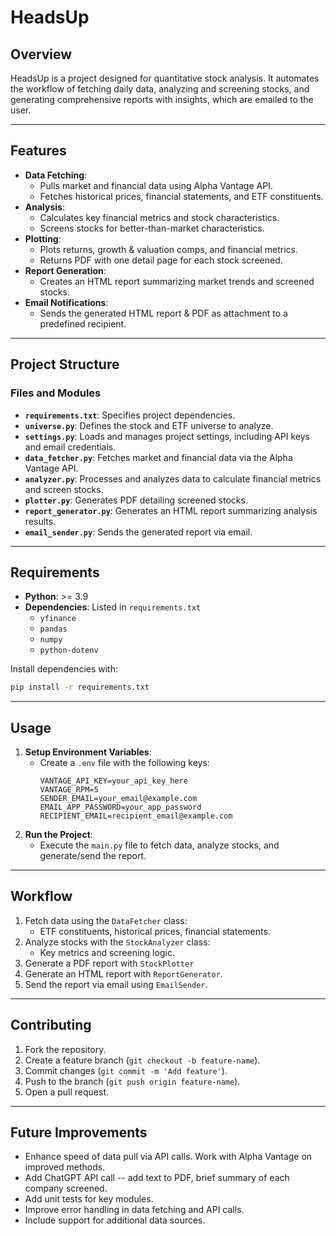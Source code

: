 # HeadsUp

## Overview

HeadsUp is a project designed for quantitative stock analysis. It automates the workflow of fetching daily data, analyzing and screening stocks, and generating comprehensive reports with insights, which are emailed to the user.

---

## Features

- **Data Fetching**:
  - Pulls market and financial data using Alpha Vantage API.
  - Fetches historical prices, financial statements, and ETF constituents.
- **Analysis**:
  - Calculates key financial metrics and stock characteristics.
  - Screens stocks for better-than-market characteristics.
- **Plotting**:
  - Plots returns, growth & valuation comps, and financial metrics.
  - Returns PDF with one detail page for each stock screened.
- **Report Generation**:
  - Creates an HTML report summarizing market trends and screened stocks.
- **Email Notifications**:
  - Sends the generated HTML report & PDF as attachment to a predefined recipient.

---

## Project Structure

### Files and Modules

- **`requirements.txt`**: Specifies project dependencies.
- **`universe.py`**: Defines the stock and ETF universe to analyze.
- **`settings.py`**: Loads and manages project settings, including API keys and email credentials.
- **`data_fetcher.py`**: Fetches market and financial data via the Alpha Vantage API.
- **`analyzer.py`**: Processes and analyzes data to calculate financial metrics and screen stocks.
- **`plotter.py`**: Generates PDF detailing screened stocks.
- **`report_generator.py`**: Generates an HTML report summarizing analysis results.
- **`email_sender.py`**: Sends the generated report via email.

---

## Requirements

- **Python**: >= 3.9
- **Dependencies**: Listed in `requirements.txt`
  - `yfinance`
  - `pandas`
  - `numpy`
  - `python-dotenv`

Install dependencies with:
```bash
pip install -r requirements.txt
```

---

## Usage

1. **Setup Environment Variables**:
   - Create a `.env` file with the following keys:
     ```env
     VANTAGE_API_KEY=your_api_key_here
     VANTAGE_RPM=5
     SENDER_EMAIL=your_email@example.com
     EMAIL_APP_PASSWORD=your_app_password
     RECIPIENT_EMAIL=recipient_email@example.com
     ```
2. **Run the Project**:
   - Execute the `main.py` file to fetch data, analyze stocks, and generate/send the report.

---

## Workflow

1. Fetch data using the `DataFetcher` class:
   - ETF constituents, historical prices, financial statements.
2. Analyze stocks with the `StockAnalyzer` class:
   - Key metrics and screening logic.
3. Generate a PDF report with `StockPlotter`
4. Generate an HTML report with `ReportGenerator`.
5. Send the report via email using `EmailSender`.

---

## Contributing

1. Fork the repository.
2. Create a feature branch (`git checkout -b feature-name`).
3. Commit changes (`git commit -m 'Add feature'`).
4. Push to the branch (`git push origin feature-name`).
5. Open a pull request.

---

## Future Improvements

- Enhance speed of data pull via API calls. Work with Alpha Vantage on improved methods.
- Add ChatGPT API call -- add text to PDF, brief summary of each company screened.
- Add unit tests for key modules.
- Improve error handling in data fetching and API calls.
- Include support for additional data sources.
